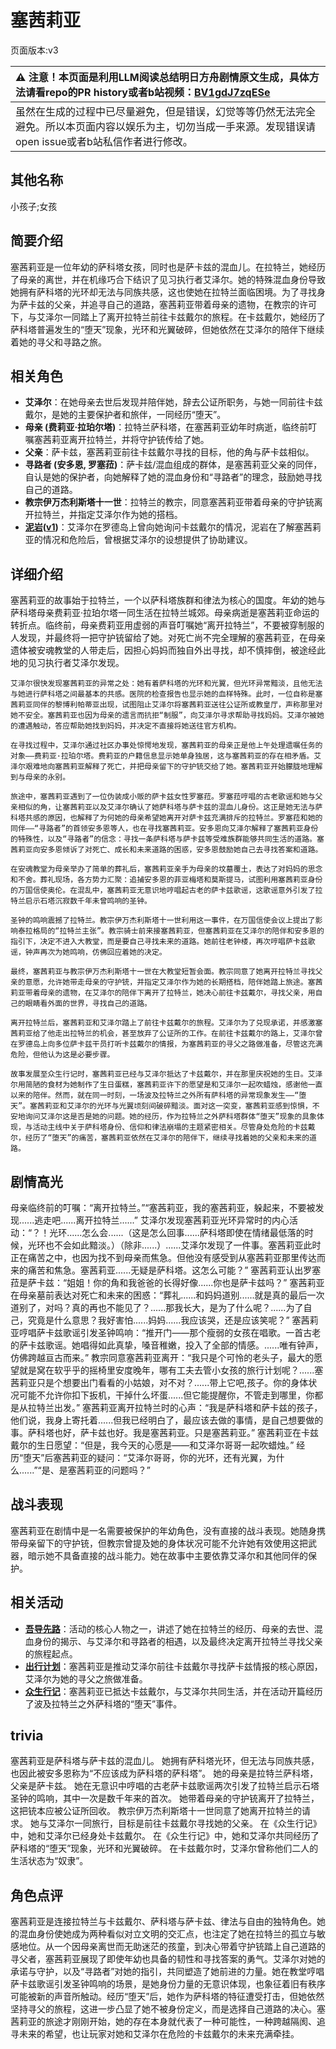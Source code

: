 # 塞茜莉亚
页面版本:v3
 

| :warning: 注意！本页面是利用LLM阅读总结明日方舟剧情原文生成，具体方法请看repo的PR history或者b站视频：[BV1gdJ7zqESe](https://www.bilibili.com/video/BV1gdJ7zqESe/)         |
|:----------------------------|
| 虽然在生成的过程中已尽量避免，但是错误，幻觉等等仍然无法完全避免。所以本页面内容以娱乐为主，切勿当成一手来源。发现错误请open issue或者b站私信作者进行修改。|



## 其他名称
小孩子;女孩
## 简要介绍
塞茜莉亚是一位年幼的萨科塔女孩，同时也是萨卡兹的混血儿。在拉特兰，她经历了母亲的离世，并在机缘巧合下结识了见习执行者艾泽尔。她的特殊混血身份导致她拥有萨科塔的光环却无法与同族共感，这也使她在拉特兰面临困境。为了寻找身为萨卡兹的父亲，并追寻自己的道路，塞茜莉亚带着母亲的遗物，在教宗的许可下，与艾泽尔一同踏上了离开拉特兰前往卡兹戴尔的旅程。在卡兹戴尔，她经历了萨科塔普遍发生的“堕天”现象，光环和光翼破碎，但她依然在艾泽尔的陪伴下继续着她的寻父和寻路之旅。
## 相关角色
-   **艾泽尔**：在她母亲去世后发现并陪伴她，辞去公证所职务，与她一同前往卡兹戴尔，是她的主要保护者和旅伴，一同经历“堕天”。
-   **母亲 (费莉亚·拉珀尔塔)**：拉特兰萨科塔，在塞茜莉亚幼年时病逝，临终前叮嘱塞茜莉亚离开拉特兰，并将守护铳传给了她。
-   **父亲**：萨卡兹，塞茜莉亚前往卡兹戴尔寻找的目标，他的角与萨卡兹相似。
-   **寻路者 (安多恩, 罗塞菈)**：萨卡兹/混血组成的群体，是塞茜莉亚父亲的同伴，自认是她的保护者，向她解释了她的混血身份和“寻路者”的理念，鼓励她寻找自己的道路。
-   **教宗伊万杰利斯塔十一世**：拉特兰的教宗，同意塞茜莉亚带着母亲的守护铳离开拉特兰，并指定艾泽尔作为她的搭档。
-   **[泥岩](char_311_mudrok.md)([v1](../chars/char_311_mudrok.md))**：艾泽尔在罗德岛上曾向她询问卡兹戴尔的情况，泥岩在了解塞茜莉亚的情况和危险后，曾根据艾泽尔的设想提供了协助建议。
## 详细介绍
塞茜莉亚的故事始于拉特兰，一个以萨科塔族群和律法为核心的国度。年幼的她与萨科塔母亲费莉亚·拉珀尔塔一同生活在拉特兰城郊。母亲病逝是塞茜莉亚命运的转折点。临终前，母亲费莉亚用虚弱的声音叮嘱她“离开拉特兰”，不要被穿制服的人发现，并最终将一把守护铳留给了她。对死亡尚不完全理解的塞茜莉亚，在母亲遗体被安魂教堂的人带走后，因担心妈妈而独自外出寻找，却不慎摔倒，被途经此地的见习执行者艾泽尔发现。

    艾泽尔很快发现塞茜莉亚的异常之处：她有着萨科塔的光环和光翼，但光环异常黯淡，且他无法与她进行萨科塔之间最基本的共感。医院的检查报告也显示她的血样特殊。此时，一位自称是塞茜莉亚同伴的黎博利帕蒂亚出现，试图阻止艾泽尔将塞茜莉亚送往公证所或教皇厅，声称那里对她不安全。塞茜莉亚也因为母亲的遗言而抗拒“制服”，向艾泽尔寻求帮助寻找妈妈。艾泽尔被她的遭遇触动，答应帮助她找到妈妈，并决定不直接将她送往官方机构。

    在寻找过程中，艾泽尔通过社区办事处惊愕地发现，塞茜莉亚的母亲正是他上午处理遗嘱任务的对象——费莉亚·拉珀尔塔。费莉亚的户籍信息显示她单身独居，这与塞茜莉亚的存在相矛盾。艾泽尔艰难地向塞茜莉亚解释了死亡，并把母亲留下的守护铳交给了她。塞茜莉亚开始朦胧地理解到与母亲的永别。

    旅途中，塞茜莉亚遇到了一位伪装成小贩的萨卡兹女性罗塞菈。罗塞菈哼唱的古老歌谣和她与父亲相似的角，让塞茜莉亚以及艾泽尔确认了她萨科塔与萨卡兹的混血儿身份。这正是她无法与萨科塔共感的原因，也解释了为何她的母亲希望她离开对萨卡兹充满排斥的拉特兰。罗塞菈和她的同伴——“寻路者”的首领安多恩等人，也在寻找塞茜莉亚。安多恩向艾泽尔解释了塞茜莉亚身份的特殊性，以及“寻路者”的信念：寻找一条萨科塔与萨卡兹等受难族群能够共同生活的道路。塞茜莉亚向安多恩倾诉了对死亡、成长和未来道路的困惑，安多恩鼓励她自己去寻找答案和道路。

    在安魂教堂为母亲举办了简单的葬礼后，塞茜莉亚亲手为母亲的坟墓覆土，表达了对妈妈的思念和不舍。葬礼现场，各方势力汇聚：追捕安多恩的菲亚梅塔和莫斯提马，试图利用塞茜莉亚身份的万国信使奥伦。在混乱中，塞茜莉亚无意识地哼唱起古老的萨卡兹歌谣，这歌谣意外引发了拉特兰启示石塔沉寂数千年未曾鸣响的圣钟。

    圣钟的鸣响震撼了拉特兰。教宗伊万杰利斯塔十一世利用这一事件，在万国信使会议上提出了影响泰拉格局的“拉特兰主张”。教宗骑士前来接塞茜莉亚，但塞茜莉亚在艾泽尔的陪伴和安多恩的指引下，决定不进入大教堂，而是要自己寻找未来的道路。她前往老钟楼，再次哼唱萨卡兹歌谣，钟声再次为她鸣响，仿佛回应着她的决定。

    最终，塞茜莉亚与教宗伊万杰利斯塔十一世在大教堂短暂会面。教宗同意了她离开拉特兰寻找父亲的意愿，允许她带走母亲的守护铳，并指定艾泽尔作为她的长期搭档，陪伴她踏上旅途。塞茜莉亚带着母亲的遗物，在艾泽尔的陪伴下离开了拉特兰，她决心前往卡兹戴尔，寻找父亲，用自己的眼睛看外面的世界，寻找自己的道路。

    离开拉特兰后，塞茜莉亚和艾泽尔踏上了前往卡兹戴尔的旅程。艾泽尔为了兑现承诺，并感激塞茜莉亚给了他走出拉特兰的机会，甚至放弃了公证所的工作。在前往卡兹戴尔的路上，艾泽尔曾在罗德岛上向多位萨卡兹干员打听卡兹戴尔的情报，为塞茜莉亚的寻父之路做准备，尽管这充满危险，但他认为这是必要步骤。

    故事发展至众生行记时，塞茜莉亚已经与艾泽尔抵达了卡兹戴尔，并在那里庆祝她的生日。艾泽尔用简陋的食材为她制作了生日蛋糕，塞茜莉亚许下的愿望是和艾泽尔一起吹蜡烛，感谢他一直以来的陪伴。然而，就在同一时刻，一场波及拉特兰之外所有萨科塔的异常现象发生——“堕天”。塞茜莉亚和艾泽尔的光环与光翼顷刻间破碎黯淡。面对这一突变，塞茜莉亚感到惊惧，不安地询问艾泽尔这是否是她的问题。她的经历，作为拉特兰之外萨科塔群体“堕天”现象的具象体现，与活动主线中关于萨科塔身份、信仰和律法崩塌的主题紧密相关。尽管身处危险的卡兹戴尔，经历了“堕天”的痛苦，塞茜莉亚依然在艾泽尔的陪伴下，继续寻找着她的父亲和未来的道路。
## 剧情高光
母亲临终前的叮嘱：“离开拉特兰。”“塞茜莉亚，我的塞茜莉亚，躲起来，不要被发现......逃走吧......离开拉特兰......”
    艾泽尔发现塞茜莉亚光环异常时的内心活动：“？！光环......怎么会......（这是怎么回事......萨科塔即使在情绪最低落的时候，光环也不会如此黯淡。）（除非......）......艾泽尔发现了一件事。塞茜莉亚此时正在痛苦之中，也因为找不到母亲而焦急。但他没有感受到从塞茜莉亚那里传达而来的痛苦和焦急。塞茜莉亚......无疑是萨科塔。这怎么可能？”
    塞茜莉亚认出罗塞菈是萨卡兹：“姐姐！你的角和我爸爸的长得好像......你也是萨卡兹吗？”
    塞茜莉亚在母亲墓前表达对死亡和未来的困惑：“葬礼......和妈妈道别......就是真的最后一次道别了，对吗？真的再也不能见了？......那我长大，是为了什么呢？......为了自己，究竟是什么意思？我好害怕......妈妈......我应该哭，还是应该笑呢？”
    塞茜莉亚哼唱萨卡兹歌谣引发圣钟鸣响：“推开门——那个瘦弱的女孩在唱歌。一首古老的萨卡兹歌谣。她唱得如此真挚，嗓音稚嫩，投入了全部的情感。......唯有钟声，仿佛跨越亘古而来。”
    教宗同意塞茜莉亚离开：“我只是个可怜的老头子，最大的愿望就是窝在软乎乎的摇椅里安度晚年，哪有工夫去管小女孩的旅行计划呢？......塞茜莉亚只是个想要出门看看的小姑娘，对不对？......带上它吧,孩子。你的身体状况可能不允许你扣下扳机，干掉什么坏蛋......但它能提醒你，不管走到哪里，你都是从拉特兰出发。”
    塞茜莉亚离开拉特兰时的心声：“我是萨科塔和萨卡兹的孩子，他们说，我身上寄托着......但我已经明白了，最应该去做的事情，是自己想要做的事。萨科塔也好，萨卡兹也好。我是塞茜莉亚。只是塞茜莉亚。”
    塞茜莉亚在卡兹戴尔的生日愿望：“但是，我今天的心愿是——和艾泽尔哥哥一起吹蜡烛。”
    经历“堕天”后塞茜莉亚的疑问：“艾泽尔哥哥，你的光环，还有光翼，为什么......”“是、是塞茜莉亚的问题吗？”
## 战斗表现
塞茜莉亚在剧情中是一名需要被保护的年幼角色，没有直接的战斗表现。她随身携带母亲留下的守护铳，但教宗曾提及她的身体状况可能不允许她有效使用这把武器，暗示她不具备直接的战斗能力。她在故事中主要依靠艾泽尔和其他同伴的保护。
## 相关活动
-   **[吾导先路](../stories/act16side.md)**：活动的核心人物之一，讲述了她在拉特兰的经历、母亲的去世、混血身份的揭示、与艾泽尔和寻路者的相遇，以及最终决定离开拉特兰寻找父亲的旅程起点。
-   **[出行计划](../stories/story_forcer_set_1.md)**：塞茜莉亚是推动艾泽尔前往卡兹戴尔寻找萨卡兹情报的核心原因，艾泽尔为她的寻父之旅做准备。
-   **[众生行记](../stories/act42side.md)**：塞茜莉亚已抵达卡兹戴尔，与艾泽尔共同生活，并在活动开篇经历了波及拉特兰之外萨科塔的“堕天”事件。
## trivia
塞茜莉亚是萨科塔与萨卡兹的混血儿。
    她拥有萨科塔光环，但无法与同族共感，也因此被安多恩称为“不应该成为萨科塔的萨科塔”。
    她的母亲是拉特兰萨科塔，父亲是萨卡兹。
    她在无意识中哼唱的古老萨卡兹歌谣两次引发了拉特兰启示石塔圣钟的鸣响，其中一次是数千年来的首次。
    她带着母亲的守护铳离开了拉特兰，这把铳本应被公证所回收。
    教宗伊万杰利斯塔十一世同意了她离开拉特兰的请求。
    她与艾泽尔一同旅行，目标是前往卡兹戴尔寻找她的父亲。
    在《众生行记》中，她和艾泽尔已经身处卡兹戴尔。
    在《众生行记》中，她和艾泽尔共同经历了萨科塔的“堕天”现象，光环和光翼破碎。
    在卡兹戴尔时，艾泽尔曾称他们二人的生活状态为“奴隶”。
## 角色点评
塞茜莉亚是连接拉特兰与卡兹戴尔、萨科塔与萨卡兹、律法与自由的独特角色。她的混血身份使她成为两种看似对立文明的交汇点，也注定了她在拉特兰的孤立与敏感地位。从一个因母亲离世而无助迷茫的孩童，到决心带着守护铳踏上自己道路的寻父者，塞茜莉亚展现了即使年幼也具备的韧性和寻找答案的勇气。艾泽尔对她的承诺与守护，以及“寻路者”对她的指引，共同塑造了她前进的力量。她在教堂哼唱萨卡兹歌谣引发圣钟鸣响的场景，是她身份力量的无意识体现，也象征着旧有秩序可能被新的声音所触动。经历“堕天”后，她作为萨科塔的特征遭受打击，但她依然坚持寻父的旅程，这进一步凸显了她不被身份定义，而是选择自己道路的决心。塞茜莉亚的旅途才刚刚开始，她的存在本身就代表了一种可能性，一种跨越隔阂、追寻未来的希望，也让玩家对她和艾泽尔在危险的卡兹戴尔的未来充满牵挂。